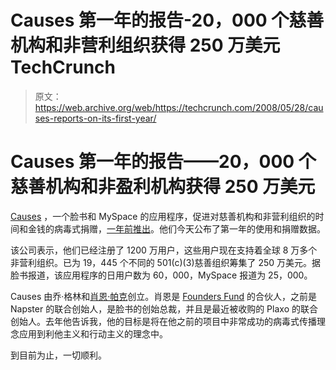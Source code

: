 # Causes 第一年的报告-20，000 个慈善机构和非营利组织获得 250 万美元 TechCrunch

> 原文：<https://web.archive.org/web/https://techcrunch.com/2008/05/28/causes-reports-on-its-first-year/>

# Causes 第一年的报告——20，000 个慈善机构和非盈利机构获得 250 万美元

 [](https://web.archive.org/web/20221209115045/http://www.crunchbase.com/company/causes) [Causes](https://web.archive.org/web/20221209115045/http://www.causes.com/) ，一个脸书和 MySpace 的应用程序，促进对慈善机构和非营利组织的时间和金钱的病毒式捐赠，[一年前推出](https://web.archive.org/web/20221209115045/http://www.beta.techcrunch.com/2007/05/24/project-agape-launches-via-facebook/)。他们今天公布了第一年的使用和捐赠数据。

该公司表示，他们已经注册了 1200 万用户，这些用户现在支持着全球 8 万多个非营利组织。已为 19，445 个不同的 501(c)(3)慈善组织筹集了 250 万美元。据脸书报道，该应用程序的日用户数为 60，000，MySpace 报道为 25，000。

Causes 由乔·格林和[肖恩·帕克](https://web.archive.org/web/20221209115045/http://www.crunchbase.com/person/sean-parker)创立。肖恩是 [Founders Fund](https://web.archive.org/web/20221209115045/http://www.crunchbase.com/financial-organization/founders-fund) 的合伙人，之前是 Napster 的联合创始人，是脸书的创始总裁，并且是最近被收购的 Plaxo 的联合创始人。去年他告诉我，他的目标是将在他之前的项目中非常成功的病毒式传播理念应用到利他主义和行动主义的理念中。

到目前为止，一切顺利。